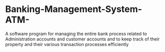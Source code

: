 # Banking-Management-System-ATM-
A software program for managing the entire bank process  related to Administration accounts and customer accounts and to keep track of their property  and their various transaction processes efficiently
